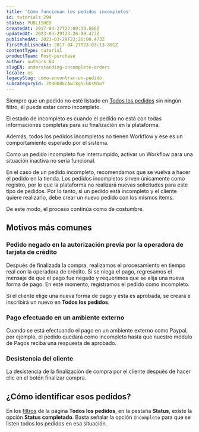 ```yaml
---
title: 'Cómo funcionan los pedidos incompletos'
id: tutorials_294
status: PUBLISHED
createdAt: 2017-04-27T22:09:39.566Z
updatedAt: 2023-03-29T23:26:00.473Z
publishedAt: 2023-03-29T23:26:00.473Z
firstPublishedAt: 2017-04-27T23:03:13.801Z
contentType: tutorial
productTeam: Post-purchase
author: authors_84
slugEN: understanding-incomplete-orders
locale: es
legacySlug: como-encontrar-un-pedido
subcategoryId: 2t00bBkcAwIkgSCGKsMOwY
---
```


Siempre que un pedido no esté listado en [Todos los pedidos](/es/tutorial/todos-os-pedidos--2QTduKHAJMFIZ3BAsi6Pi) sin ningún filtro, él puede estar como incompleto.

El estado de incompleto es cuando el pedido no está con todas informaciones completas para su finalización en la plataforma.

Además, todos los pedidos incompletos no tienen Workflow y ese es un comportamiento esperado por el sistema. 

Como un pedido incompleto fue interrumpido, activar un Workflow para una situación inactiva no sería funcional. 

<div class="alert alert-danger"> 
En el caso de un pedido incompleto, recomendamos que se vuelva a hacer el pedido en la tienda. Los pedidos incompletos sirven únicamente como registro, por lo que la plataforma no realizará nuevas solicitudes para este tipo de pedidos. Por lo tanto, si un pedido está incompleto y el cliente quiere realizarlo, debe crear un nuevo pedido con los mismos ítems.
</div>

De este modo, el proceso continúa como de costumbre.

## Motivos más comunes

### Pedido negado en la autorización previa por la operadora de tarjeta de crédito

Después de finalizada la compra, realizamos el procesamiento en tiempo real con la operadora de crédito. Si se niega el pago, regresamos el mensaje de que el pago fue negado y requerimos que se elija una nueva forma de pago. En este momento, registramos el pedido como incompleto.

Si el cliente elige una nueva forma de pago y esta es aprobada, se creará e inscribirá un nuevo en **Todos los pedidos**.

### Pago efectuado en un ambiente externo 

Cuando se está efectuando el pago en un ambiente externo como Paypal, por ejemplo, el pedido quedará como incompleto hasta que nuestro módulo de Pagos reciba una respuesta de aprobado.

### Desistencia del cliente

La desistencia de la finalización de compra por el cliente después de hacer clic en el botón finalizar compra.

## ¿Cómo identificar esos pedidos?

En los [filtros](/es/tutorial/filtrar-todos-pedidos--tutorials_192) de la página **Todos los pedidos**, en la pestaña **Status**, existe la opción **Status completado**. Basta señalar la opción `Incompleto` para que se listen todos los pedidos en esa situación.

